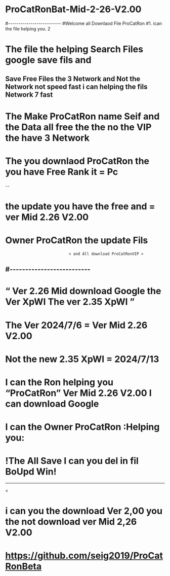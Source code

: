 # ProCatRonBat-Mid-2-26-V2.00


#--------------------------
#Welcome all Downlaod File ProCatRon
#1. ican the file helping you. 2<join>  
# The file the helping Search Files google save fils and 

Save Free Files the 3 Network and Not the Network not speed fast i can   helping the fils Network 7 fast <Welcome all >
--- 
# The Make ProCatRon name Seif and the Data all free the  the no the VIP the have 3 Network

# The you downlaod ProCatRon the you have Free Rank it = Pc 

--
# the update you have the free and  = ver Mid 2.26 V2.00

# Owner ProCatRon the update Fils <Thx all download Free >
                                < and All download ProCatRonVIP >

                                
#--------------------------
------------------------------------------------------------
# “    Ver 2.26 Mid download Google the Ver XpWI The ver 2.35 XpWI                                                                  ”
# The Ver 2024/7/6 = Ver Mid 2.26 V2.00 
# Not the new 2.35 XpWI = 2024/7/13
   
 
# I can the Ron helping you “ProCatRon” Ver Mid 2.26 V2.00   I can download Google 

# I can the Owner ProCatRon :Helping you:
# !The All Save I can you del in fil BoUpd Win!
-----------------------------------------------------------------------


<
# i can you the download Ver 2,00 you the not download ver Mid 2,26 V2.00

# https://github.com/seig2019/ProCatRonBeta
>



